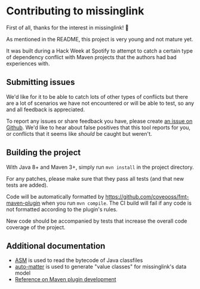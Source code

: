 # Contributing to missinglink

First of all, thanks for the interest in missinglink! :clap:

As mentioned in the README, this project is very young and not mature yet.

It was built during a Hack Week at Spotify to attempt to catch a certain type
of dependency conflict with Maven projects that the authors had bad experiences
with.

## Submitting issues

We'd like for it to be able to catch lots of other types of conflicts but there
are a lot of scenarios we have not encountered or will be able to test, so any
and all feedback is appreciated.

To report any issues or share feedback you have, please create [an issue on
Github][github-issues]. We'd like to hear about false positives that this tool
reports for you, or conflicts that it seems like *should* be caught but
weren't.

[github-issues]: https://github.com/spotify/missinglink/issues

## Building the project

With Java 8+ and Maven 3+, simply run `mvn install` in the project directory.

For any patches, please make sure that they pass all tests (and that new tests
are added).

Code will be automatically formatted by <https://github.com/coveooss/fmt-maven-plugin>
when you run `mvn compile`. The CI build will fail if any code is not formatted
according to the plugin's rules.

New code should be accompanied by tests that increase the overall code coverage
of the project.

## Additional documentation

- [ASM][asm] is used to read the bytecode of Java classfiles
- [auto-matter][] is used to generate "value classes" for missinglink's data model
- [Reference on Maven plugin development][maven-plugins]

[asm]: http://asm.ow2.org/
[maven-plugins]: https://maven.apache.org/guides/plugin/guide-java-plugin-development.html
[auto-matter]: https://github.com/danielnorberg/auto-matter
